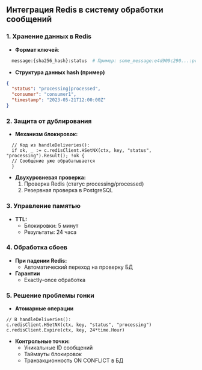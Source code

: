 ## Интеграция Redis в систему обработки сообщений

### 1. Хранение данных в Redis
- **Формат ключей**:
```sh
  message:{sha256_hash}:status  # Пример: some_message:e4d909c290...:processed
```
- **Структура данных hash (пример)**
```json
{
  "status": "processing|processed",
  "consumer": "consumer1",
  "timestamp": "2023-05-21T12:00:00Z"
}
```
### 2. Защита от дублирования
- **Механизм блокировок:**
```
  // Код из handleDeliveries():
  if ok, _ := c.redisClient.HSetNX(ctx, key, "status", "processing").Result(); !ok {
  // Сообщение уже обрабатывается
  }
```
- **Двухуровневая проверка:**
    1. Проверка Redis (статус processing/processed)
    2. Резервная проверка в PostgreSQL

### 3. Управление памятью
- **TTL:**
  - Блокировки: 5 минут
  - Результаты: 24 часа

### 4. Обработка сбоев
- **При падении Redis:**
  - Автоматический переход на проверку БД
- **Гарантии**
  - Exactly-once обработка

### 5. Решение проблемы гонки
- **Атомарные операции**
```
// В handleDeliveries():
c.redisClient.HSetNX(ctx, key, "status", "processing")
c.redisClient.Expire(ctx, key, 24*time.Hour)
```
- **Контрольные точки:**
  - Уникальные ID сообщений
  - Таймауты блокировок
  - Транзакционность ON CONFLICT в БД
